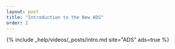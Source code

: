 ```yaml
---
layout: post
title: "Introduction to the New ADS"
order: 2
---
```


{% include _help/videos/_posts/intro.md site="ADS" ads=true %}
